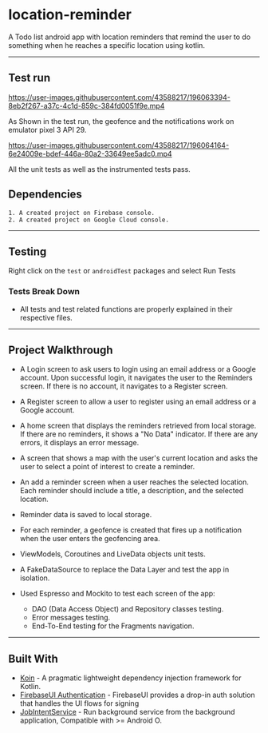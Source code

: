 # location-reminder

A Todo list android app with location reminders that remind the user to do something when he reaches a specific location using kotlin.

---

## Test run

https://user-images.githubusercontent.com/43588217/196063394-8eb2f267-a37c-4c1d-859c-384fd0051f9e.mp4

As Shown in the test run, the geofence and the notifications work on emulator pixel 3 API 29.

https://user-images.githubusercontent.com/43588217/196064164-6e24009e-bdef-446a-80a2-33649ee5adc0.mp4

All the unit tests as well as the instrumented tests pass.

## Dependencies

```text
1. A created project on Firebase console.
2. A created project on Google Cloud console.
```

---

## Testing

Right click on the `test` or `androidTest` packages and select Run Tests

### Tests Break Down
- All tests and test related functions are properly explained in their respective files.

---

## Project Walkthrough

- A Login screen to ask users to login using an email address or a Google account.  Upon successful login, it navigates the user to the Reminders screen.   If there is no account, it navigates to a Register screen.

- A Register screen to allow a user to register using an email address or a Google account.

- A home screen that displays the reminders retrieved from local storage. If there are no reminders, it shows a   "No Data"  indicator.  If there are any errors, it displays an error message.

- A screen that shows a map with the user's current location and asks the user to select a point of interest to create a reminder.

- An add a reminder screen when a user reaches the selected location.  Each reminder should include a title, a description, and the selected location.

- Reminder data is saved to local storage.

- For each reminder, a geofence is created that fires up a notification when the user enters the geofencing area.

- ViewModels, Coroutines and LiveData objects unit tests.

- A FakeDataSource to replace the Data Layer and test the app in isolation.

- Used Espresso and Mockito to test each screen of the app:
  - DAO (Data Access Object) and Repository classes testing.
  - Error messages testing.
  - End-To-End testing for the Fragments navigation.

---

## Built With

- [Koin](https://github.com/InsertKoinIO/koin) - A pragmatic lightweight dependency injection framework for Kotlin.
- [FirebaseUI Authentication](https://github.com/firebase/FirebaseUI-Android/blob/master/auth/README.md) - FirebaseUI provides a drop-in auth solution that handles the UI flows for signing
- [JobIntentService](https://developer.android.com/reference/androidx/core/app/JobIntentService) - Run background service from the background application, Compatible with >= Android O.

